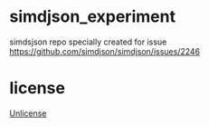 # simdjson_experiment

simdsjson repo specially created for issue https://github.com/simdjson/simdjson/issues/2246

# license

[Unlicense](https://en.wikipedia.org/wiki/Unlicense)
